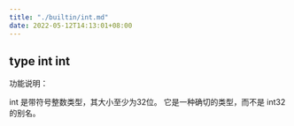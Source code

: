 ```yaml
---
title: "./builtin/int.md"
date: 2022-05-12T14:13:01+08:00
---
```

## type int int

功能说明：

int 是带符号整数类型，其大小至少为32位。 它是一种确切的类型，而不是 int32 的别名。
